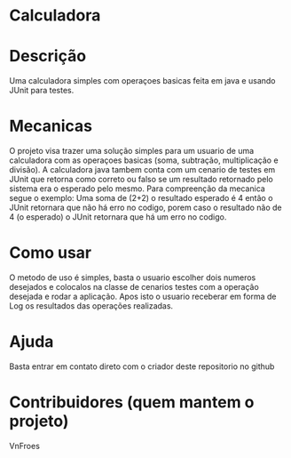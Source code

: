 # Calculadora
# Descrição
  Uma calculadora simples com operaçoes basicas feita em java e usando JUnit para testes.
# Mecanicas
  O projeto visa trazer uma solução simples para um usuario de uma calculadora com as operaçoes basicas (soma, subtração, multiplicação e divisão).
  A calculadora java tambem conta com um cenario de testes em JUnit que retorna como correto ou falso se um resultado retornado pelo sistema era o esperado pelo mesmo.
  Para compreenção da mecanica segue o exemplo: Uma soma de (2+2) o resultado esperado é 4 então o JUnit retornara que não há erro no codigo, porem caso o resultado
  não de 4 (o esperado) o JUnit retornara que há um erro no codigo.
# Como usar
  O metodo de uso é simples, basta o usuario escolher dois numeros desejados e colocalos na classe de cenarios testes com a operação desejada e rodar a aplicação.
  Apos isto o usuario receberar em forma de Log os resultados das operações realizadas.
# Ajuda
  Basta entrar em contato direto com o criador deste repositorio no github
# Contribuidores (quem mantem o projeto)
  VnFroes
 
